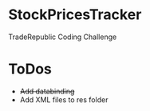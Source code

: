 # StockPricesTracker
TradeRepublic Coding Challenge

# ToDos

- ~~Add databinding~~
- Add XML files to res folder
